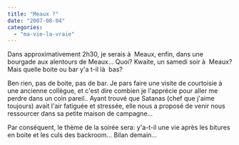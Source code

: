 ```yaml
---
title: "Meaux ?"
date: "2007-08-04"
categories: 
  - "ma-vie-la-vraie"
---
```


Dans approximativement 2h30, je serais à  Meaux, enfin, dans une bourgade aux alentours de Meaux... Quoi? Kwaite, un samedi soir à  Meaux? Mais quelle boite ou bar y'a t-il là  bas?

Ben rien, pas de boite, pas de bar. Je pars faire une visite de courtoisie à  une ancienne collègue, et c'est dire combien je l'apprécie pour aller me perdre dans un coin pareil.. Ayant trouvé que Satanas (chef que j'aime toujours) avait l'air fatiguée et stressée, elle nous a proposé de venir nous ressourcer dans sa petite maison de campagne...

Par conséquent, le thème de la soirée sera: y'a-t-il une vie après les bitures en boite et les culs des backroom... Bilan demain...

